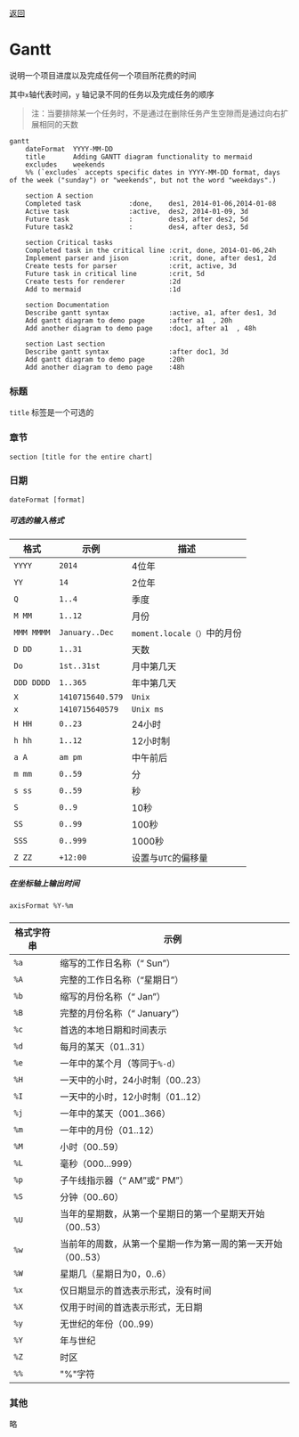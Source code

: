 [返回](../Mermaid.md)

# Gantt

说明一个项目进度以及完成任何一个项目所花费的时间

其中`x`轴代表时间，`y` 轴记录不同的任务以及完成任务的顺序

> 注：当要排除某一个任务时，不是通过在删除任务产生空隙而是通过向右扩展相同的天数





```mermaid
gantt
    dateFormat  YYYY-MM-DD
    title       Adding GANTT diagram functionality to mermaid
    excludes    weekends
    %% (`excludes` accepts specific dates in YYYY-MM-DD format, days of the week ("sunday") or "weekends", but not the word "weekdays".)

    section A section
    Completed task            :done,    des1, 2014-01-06,2014-01-08
    Active task               :active,  des2, 2014-01-09, 3d
    Future task               :         des3, after des2, 5d
    Future task2              :         des4, after des3, 5d

    section Critical tasks
    Completed task in the critical line :crit, done, 2014-01-06,24h
    Implement parser and jison          :crit, done, after des1, 2d
    Create tests for parser             :crit, active, 3d
    Future task in critical line        :crit, 5d
    Create tests for renderer           :2d
    Add to mermaid                      :1d

    section Documentation
    Describe gantt syntax               :active, a1, after des1, 3d
    Add gantt diagram to demo page      :after a1  , 20h
    Add another diagram to demo page    :doc1, after a1  , 48h

    section Last section
    Describe gantt syntax               :after doc1, 3d
    Add gantt diagram to demo page      :20h
    Add another diagram to demo page    :48h
```



### 标题

`title` 标签是一个可选的



### 章节

`section [title for the entire chart]`



### 日期

`dateFormat [format]`

##### 可选的输入格式

| 格式       | 示例             | 描述                        |
| ---------- | ---------------- | --------------------------- |
| `YYYY`     | `2014`           | 4位年                       |
| `YY`       | `14`             | 2位年                       |
| `Q`        | `1..4`           | 季度                        |
| `M MM`     | `1..12`          | 月份                        |
| `MMM MMMM` | `January..Dec`   | `moment.locale（）`中的月份 |
| `D DD`     | `1..31`          | 天数                        |
| `Do`       | `1st..31st`      | 月中第几天                  |
| `DDD DDDD` | `1..365`         | 年中第几天                  |
| `X`        | `1410715640.579` | `Unix`                      |
| `x`        | `1410715640579`  | `Unix ms`                   |
| `H HH`     | `0..23`          | 24小时                      |
| `h hh`     | `1..12`          | 12小时制                    |
| `a A`      | `am pm`          | 中午前后                    |
| `m mm`     | `0..59`          | 分                          |
| `s ss`     | `0..59`          | 秒                          |
| `S `       | `0..9`           | 10秒                        |
| `SS`       | `0..99`          | 100秒                       |
| `SSS`      | `0..999`         | 1000秒                      |
| `Z ZZ`     | `+12:00`         | 设置与`UTC`的偏移量         |



##### 在坐标轴上输出时间

`axisFormat %Y-%m`

##### 

| 格式字符串 | 示例 |
| ---------- | ---- |
| `%a`       | 缩写的工作日名称（“ Sun”） |
| `%A`       | 完整的工作日名称（“星期日”） |
| `%b`       | 缩写的月份名称（“ Jan”） |
| `%B`       | 完整的月份名称（“ January”） |
| `%c`       | 首选的本地日期和时间表示 |
| `%d`       | 每月的某天（01..31） |
| `%e`       | 一年中的某个月（等同于`%-d`） |
| `%H`       | 一天中的小时，24小时制（00..23） |
| `%I`       | 一天中的小时，12小时制（01..12） |
| `%j`       | 一年中的某天（001..366） |
| `%m`       | 一年中的月份（01..12） |
| `%M`       | 小时（00..59） |
| `%L`       | 毫秒（000...999） |
| `%p`       | 子午线指示器（“ AM”或“ PM”） |
| `%S`       | 分钟（00..60） |
| `%U`       | 当年的星期数，从第一个星期日的第一个星期天开始（00..53） |
| `%w`       | 当前年的周数，从第一个星期一作为第一周的第一天开始（00..53） |
| `%W`       | 星期几（星期日为0，0..6） |
| `%x`       | 仅日期显示的首选表示形式，没有时间 |
| `%X`       | 仅用于时间的首选表示形式，无日期 |
| `%y`       | 无世纪的年份（00..99） |
| `%Y`       | 年与世纪 |
| `%Z`        | 时区 |
| `%%`        | "%"字符 |



### 其他

略